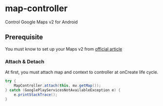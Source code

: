 # map-controller

Control Google Maps v2 for Android

## Prerequisite

You must know to set up your Maps v2 from [official article](https://developers.google.com/maps/documentation/android/start)

### Attach & Detach

At first, you must attach map and context to controller at onCreate life cycle.

```java
try {
	MapController.attach(this, mv.getMap());
} catch (GooglePlayServicesNotAvailableException e) {
	e.printStackTrace();
}
```